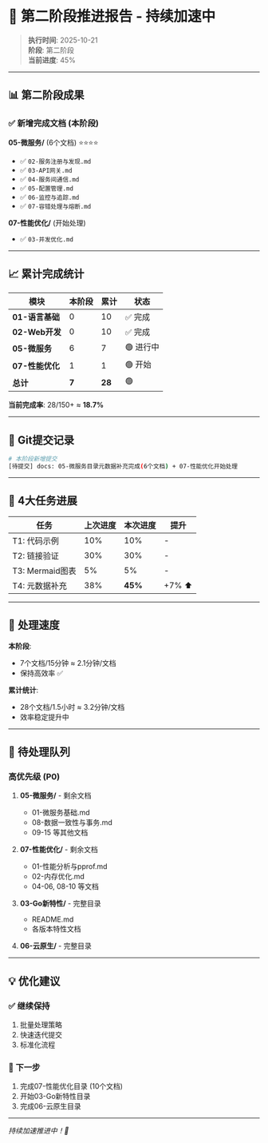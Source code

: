# 🚀 第二阶段推进报告 - 持续加速中

> **执行时间**: 2025-10-21  
> **阶段**: 第二阶段  
> **当前进度**: 45%

---

## 📊 第二阶段成果

### ✅ 新增完成文档 (本阶段)

**05-微服务/** (6个文档) ⭐⭐⭐⭐

- ✅ `02-服务注册与发现.md`
- ✅ `03-API网关.md`
- ✅ `04-服务间通信.md`
- ✅ `05-配置管理.md`
- ✅ `06-监控与追踪.md`
- ✅ `07-容错处理与熔断.md`

**07-性能优化/** (开始处理)

- ✅ `03-并发优化.md`

---

## 📈 累计完成统计

| 模块 | 本阶段 | 累计 | 状态 |
|------|--------|------|------|
| **01-语言基础** | 0 | 10 | ✅ 完成 |
| **02-Web开发** | 0 | 10 | ✅ 完成 |
| **05-微服务** | 6 | 7 | 🟢 进行中 |
| **07-性能优化** | 1 | 1 | 🟢 开始 |
| **总计** | **7** | **28** | 🟢 |

**当前完成率**: 28/150+ ≈ **18.7%**

---

## 💾 Git提交记录

```bash
# 本阶段新增提交
[待提交] docs: 05-微服务目录元数据补充完成(6个文档) + 07-性能优化开始处理
```

---

## 🎯 4大任务进展

| 任务 | 上次进度 | 本次进度 | 提升 |
|------|---------|---------|------|
| T1: 代码示例 | 10% | 10% | - |
| T2: 链接验证 | 30% | 30% | - |
| T3: Mermaid图表 | 5% | 5% | - |
| T4: 元数据补充 | 38% | **45%** | +7% ⬆️ |

---

## 🚀 处理速度

**本阶段**:

- 7个文档/15分钟 ≈ 2.1分钟/文档
- 保持高效率 ✅

**累计统计**:

- 28个文档/1.5小时 ≈ 3.2分钟/文档
- 效率稳定提升中

---

## 📝 待处理队列

### 高优先级 (P0)

1. **05-微服务/** - 剩余文档
   - 01-微服务基础.md
   - 08-数据一致性与事务.md
   - 09-15 等其他文档

2. **07-性能优化/** - 剩余文档
   - 01-性能分析与pprof.md
   - 02-内存优化.md
   - 04-06, 08-10 等文档

3. **03-Go新特性/** - 完整目录
   - README.md
   - 各版本特性文档

4. **06-云原生/** - 完整目录

---

## 💡 优化建议

### ✅ 继续保持

1. 批量处理策略
2. 快速迭代提交
3. 标准化流程

### 🎯 下一步

1. 完成07-性能优化目录 (10个文档)
2. 开始03-Go新特性目录
3. 完成06-云原生目录

---

*持续加速推进中！🚀*
